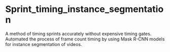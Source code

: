 # Sprint_timing_instance_segmentation
A method of timing sprints accurately without expensive timing gates.  Automated the process of frame count timing by using Mask R-CNN models for instance segmentation of videos.
